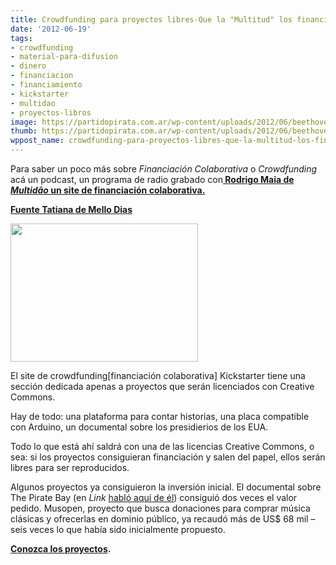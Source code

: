 ```yaml
---
title: Crowdfunding para proyectos libres-Que la "Multitud" los financie
date: '2012-06-19'
tags:
- crowdfunding
- material-para-difusion
- dinero
- financiacion
- financiamiento
- kickstarter
- multidao
- proyectos-libros
image: https://partidopirata.com.ar/wp-content/uploads/2012/06/beethoven.jpg
thumb: https://partidopirata.com.ar/wp-content/uploads/2012/06/beethoven-150x150.jpg
wppost_name: crowdfunding-para-proyectos-libres-que-la-multitud-los-financie
---
```


Para saber un poco más sobre <em>Financiación Colaborativa</em> o <em>Crowdfunding</em> acá un podcast, un programa de radio grabado con<strong><a href="https://partidopirata.com.ar/916/916"> Rodrigo Maia de <em>Multidão</em> un site de financiación colaborativa.</a></strong>

<strong><a href="http://blogs.estadao.com.br/tatiana-dias/crowdfunding-para-projetos-livres/" target="_blank">Fuente Tatiana de Mello Dias</a></strong>

<a href="https://partidopirata.com.ar/wp-content/uploads/2012/06/beethoven.jpg"><img class="size-medium wp-image-4848" title="beethoven" src="https://partidopirata.com.ar/wp-content/uploads/2012/06/beethoven-300x221.jpg" alt="" width="300" height="221" /></a>


El site de crowdfunding[financiación colaborativa] Kickstarter tiene una sección dedicada apenas a proyectos que serán licenciados con Creative Commons.

Hay de todo: una plataforma para contar historias, una placa compatible con Arduino, un documental sobre los presidierios de los EUA.

Todo lo que está ahí saldrá con una de las licencias Creative Commons, o sea: si los proyectos consiguieran financiación y salen del papel, ellos serán libres para ser reproducidos.

Algunos proyectos ya consiguieron la inversión inicial. El documental sobre The Pirate Bay (en <em>Link</em> <a href="http://blogs.estadao.com.br/link/piratas-bancam-filme-do-piratebay/">habló aquí de él</a>) consiguió dos veces el valor pedido. Musopen, proyecto que busca donaciones para comprar música clásicas y ofrecerlas en dominio público, ya recaudó más de US$ 68 mil – seis veces lo que había sido inicialmente propuesto.

<strong><a href="http://www.kickstarter.com/pages/creativecommons">Conozca los proyectos</a>.</strong>
